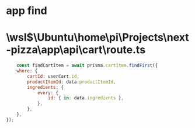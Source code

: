 # app find
# \\wsl$\Ubuntu\home\pi\Projects\next-pizza\app\api\cart\route.ts
```jsx
    const findCartItem = await prisma.cartItem.findFirst({
    where: {
        cartId: userCart.id,
        productItemId: data.productItemId,
        ingredients: {
            every: {
                id: { in: data.ingredients },
            },
        },
    },
});
```